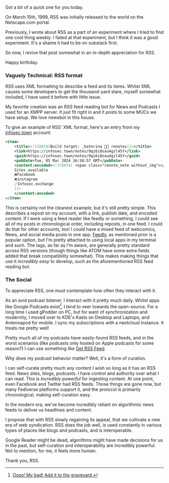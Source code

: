<!--
.. title: Another Appreciation for RSS
.. slug: happy-bday-RSS
.. date: 2024-03-25 03:20:00 UTC-04:00
.. tags: tech, RSS
.. category: technology
.. previewimage:
.. description: Happy birthday RSS!
.. type: text
-->


Got a bit of a quick one for you today.

On March 15th, 1999, RSS was initially released to the world on the Netscape.com portal.


Previously, I wrote about RSS as a part of an experiment where I tried to find one cool thing weekly.
I failed at that experiment, but I think it was a good experiment. It's a shame it had to be on substack first.

So now, I revive that post somewhat in an in-depth appreciation for RSS.

Happy birthday.

<!-- TEASER_END -->

### Vaguely Technical: RSS format
 RSS uses XML formatting to describe a feed and its items. Whilst XML causes some developers to get the thousand-yard stare, myself somewhat included, I have used it before with little issue.

 My favorite creation was an RSS feed reading bot for News and Podcasts I used for an XMPP server. It just fit right in and it posts to some MUCs we have setup. We love newsbot in this house.

 To give an example of RSS' XML format, here's an entry from my [infosec.town](https://infosec.town) account:

```xml
<item>
    <title><![CDATA[Build target: _katerina 🏳️‍⚧️ renotes]]></title>
    <link>https://infosec.town/notes/9qi6i8sau4gzl45f</link>
    <guid>https://infosec.town/notes/9qi6i8sau4gzl45f</guid>
    <pubDate>Tue, 05 Mar 2024 16:58:57 GMT</pubDate>
    <content:encoded><![CDATA[ <span class="renote_note without_img"></span><hr>Jerry Bell :verified_paw: :donor: :verified_dragon: :rebelverified:​(@jerry@infosec.exchange) says:                        <br>
    Sites available
    ❌Facebook
    ❌instagram
    ✅Infosec.exchange
    ]]>
    </content:encoded>
</item>
```
This is certainly not the cleanest example, but it's still pretty simple. This describes a repost on my account, with a link, publish date, and encoded content.
If I were using a feed reader like feedly or something, I could see all of my posts in chronological order, including reposts, in one feed. I could do that for other accounts, too!
I could have a mixed feed of webcomics, News, and social media posts in one app. [Feedly](https://feedly.com/), as mentioned prior is a popular option, but I'm pretty attached to using local apps in my terminal and such.
The tags, as far as I'm aware, are generally pretty standard across RSS versions (though things like ATOM have some extra fields added that break compatibility somewhat). This makes making things that use it *incredibly easy* to develop, such as the aforementioned RSS feed reading bot.

### The Social

To appreciate RSS, one must contemplate how often they interact with it.

As an avid podcast listener, I interact with it pretty much daily. Whilst apps like Google Podcasts exist[^1], I tend to veer towards the open-source. For a long time I used gPodder on PC, but for want of synchronization and modernity, I moved over to KDE's Kasts on Desktop and Laptops, and Antennapod for mobile. I sync my subscriptions with a nextcloud instance. It treats me pretty well!

Pretty much all of my podcasts have easily-found RSS feeds, and in the worst scenarios (like podcasts only hosted on Apple podcasts for some reason?) I can use something like [Get RSS Feed](https://getrssfeed.com/).

Why does my podcast behavior matter? Well, it's a form of curation.

I can self-curate pretty much any content I wish so long as it has an RSS feed. News sites, blogs, podcasts. I have control and authority over what I can read. This is *incredibly powerful* for ingesting content.
At one point, even Facebook and Twitter had RSS feeds. Those things are gone now, but many Fediverse platforms support it, and the protocol is primarily chronological, making self-curation easy.

In the modern era, we've become incredibly reliant on algorithmic news feeds to deliver us headlines and content.

I propose that with RSS slowly regaining its appeal, that we cultivate a new era of web syndication. RSS does the job well, is used constantly in various types of places like blogs and podcasts, and is interoperable.

Google Reader might be dead, algorithms might have made decisions for us in the past, but self-curation and interoperability are incredibly powerful. Not to mention, for me, it feels more human.

Thank you, RSS.


[^1]: [Oops! My bad! Add it to the graveyard.](https://arstechnica.com/gadgets/2023/12/google-podcasts-dies-april-2024-youtube-music-migration-tool-goes-live/)
